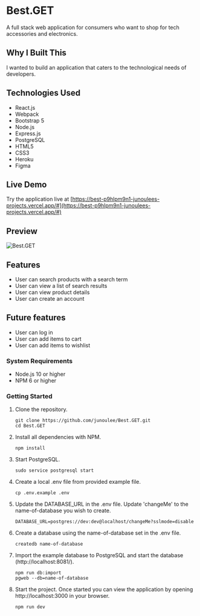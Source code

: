 # Best.GET

A full stack web application for consumers who want to shop for tech accessories and electronics.

## Why I Built This

I wanted to build an application that caters to the technological needs of developers.

## Technologies Used

- React.js
- Webpack
- Bootstrap 5
- Node.js
- Express.js
- PostgreSQL
- HTML5
- CSS3
- Heroku
- Figma

## Live Demo

Try the application live at [https://best-p9hlpm9n1-junoulees-projects.vercel.app/#](https://best-p9hlpm9n1-junoulees-projects.vercel.app/#)

## Preview

![Best.GET](server/public/images/best.get.gif)

## Features

- User can search products with a search term
- User can view a list of search results
- User can view product details
- User can create an account

## Future features

- User can log in
- User can add items to cart
- User can add items to wishlist

### System Requirements

- Node.js 10 or higher
- NPM 6 or higher

### Getting Started

1. Clone the repository.

    ```shell
    git clone https://github.com/junoulee/Best.GET.git
    cd Best.GET
    ```

1. Install all dependencies with NPM.

    ```shell
    npm install
    ```

1. Start PostgreSQL.

    ```shell
    sudo service postgresql start
    ```

1. Create a local .env file from provided example file.

    ```shell
    cp .env.example .env
    ```

1. Update the DATABASE_URL in the .env file. Update 'changeMe' to the name-of-database you wish to create.

    ```shell
    DATABASE_URL=postgres://dev:dev@localhost/changeMe?sslmode=disable
    ```

1. Create a database using the name-of-database set in the .env file.

    ```shell
    createdb name-of-database
    ```

1. Import the example database to PostgreSQL and start the database (http://localhost:8081/).

    ```shell
    npm run db:import
    pgweb --db=name-of-database
    ```

1. Start the project. Once started you can view the application by opening http://localhost:3000 in your browser.

    ```shell
    npm run dev
    ```
